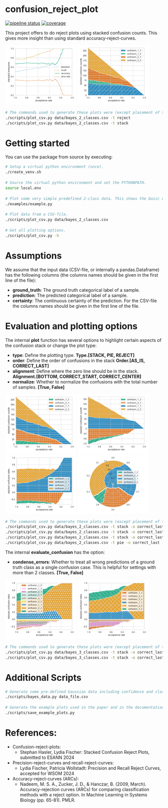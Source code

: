 # confusion_reject_plot

[![pipeline status](https://hri-gitlab.honda-ri.de/lfischer/confusion_reject_plot/badges/main/pipeline.svg)](https://hri-gitlab.honda-ri.de/lfischer/confusion_reject_plot/-/commits/main)
[![coverage](https://hri-gitlab.honda-ri.de/lfischer/confusion_reject_plot/badges/main/coverage.svg)](https://hri-gitlab.honda-ri.de/lfischer/confusion_reject_plot/-/commits/noetic)

This project offers to do reject plots using stacked confusion counts. 
This gives more insight than using standard accuracy-reject-curves.  

<img src="doc/bayes_2_classes_reject.png" alt="Example reject plot" width="45%"/>
<img src="doc/bayes_2_classes_stack.png" alt="Example stack plot" width="45%"/>

```bash
# The commands used to generate these plots were (except placement of the legend):
./scripts/plot_csv.py data/bayes_2_classes.csv -t reject 
./scripts/plot_csv.py data/bayes_2_classes.csv -t stack 
```


# Getting started
You can use the package from source by executing:
```bash
# Setup a virtual python environment (once).
./create_venv.sh 

# Source the virtual python environment and set the PYTHONPATH. 
source local.env

# Plot some very simple predefined 2-class data. This shows the basic usage of the package.
./examples/example.py

# Plot data from a CSV-file. 
./scripts/plot_csv.py data/bayes_2_classes.csv

# Get all plotting options.
./scripts/plot_csv.py -h
```


# Assumptions
We assume that the input data (CSV-file, or internally a pandas.Dataframe) has the following columns 
(the columns names should be given in the first line of the file):
- **ground_truth**: The ground truth categorical label of a sample. 
- **prediction**: The predicted categorical label of a sample.
- **certainty**: The continuous certainty of the prediction. 
For the CSV-file the columns names should be given in the first line of the file.


# Evaluation and plotting options
The internal **plot** function has several options to highlight certain aspects of the confusion stack 
or change the plot type:
- **type**: Define the plotting type. **Type.[STACK, PIE, REJECT]**
- **order**: Define the order of confusions in the stack **Order.[AS_IS, CORRECT_LAST]** 
- **alignment**: Define where the zero line should be in the stack. **Alignment.[BOTTOM, CORRECT_START, CORRECT_CENTER]**
- **normalize**: Whether to normalize the confusions with the total number of samples. **[True, False]**

<img src="doc/bayes_2_classes_stack_ordered.png" alt="Example ordered stack plot" width="45%"/>
<img src="doc/bayes_2_classes_stack_ordered_aligned.png" alt="Example ordered aligned stack plot" width="45%"/>

<img src="doc/bayes_2_classes_stack_ordered_aligned_normalized.png" alt="Example ordered aligned normalized stack plot" width="45%"/>
<img src="doc/bayes_2_classes_pie.png" alt="Example pie plot" width="45%"/>

```bash
# The commands used to generate these plots were (except placement of the legend):
./scripts/plot_csv.py data/bayes_2_classes.csv -t stack -o correct_last
./scripts/plot_csv.py data/bayes_2_classes.csv -t stack -o correct_last -a correct_start 
./scripts/plot_csv.py data/bayes_2_classes.csv -t stack -o correct_last -a correct_start -n 
./scripts/plot_csv.py data/bayes_2_classes.csv -t pie -o correct_last -a correct_center
```

The internal **evaluate_confusion** has the option:
- **condense_errors**: Whether to treat all wrong predictions of a ground truth class as a single confusion case. This is helpful for settings with more than 2 classes. **[True, False]** 

<img src="doc/bayes_3_classes_stack_ordered_aligned_normalized.png" alt="Example stack plot" width="45%"/>
<img src="doc/bayes_3_classes_stack_ordered_aligned_normalized_condensed.png" alt="Example normalized stack plot" width="45%"/>

```bash
# The commands used to generate these plots were (except placement of the legend):    
./scripts/plot_csv.py data/bayes_3_classes.csv -t stack -o correct_last -a correct_start -n 
./scripts/plot_csv.py data/bayes_3_classes.csv -t stack -o correct_last -a correct_start -n -c
```


# Additional Scripts
```bash
# Generate some pre-defined Gaussian data including confidence and class estimated by an optimal Bayes to a csv file.
./scripts/bayes_data.py data_file.csv

# Generate the example plots used in the paper and in the documentation with more control over figure and legend parameters.
./scripts/save_example_plots.py
```


# References:
- Confusion-reject-plots: 
  - Stephan Hasler, Lydia Fischer: Stacked Confusion Reject Plots, submitted to ESANN 2024
- Precision-reject-curves and recall-reject-curves: 
  - Lydia Fischer, Patricia Wollstadt: Precision and Recall Reject Curves, accepted for WSOM 2024
- Accuracy-reject-curves (ARCs): 
  - Nadeem, M. S. A., Zucker, J. D., & Hanczar, B. (2009, March). Accuracy-rejection curves (ARCs) for comparing classification methods with a reject option. In Machine Learning in Systems Biology (pp. 65-81). PMLR.
